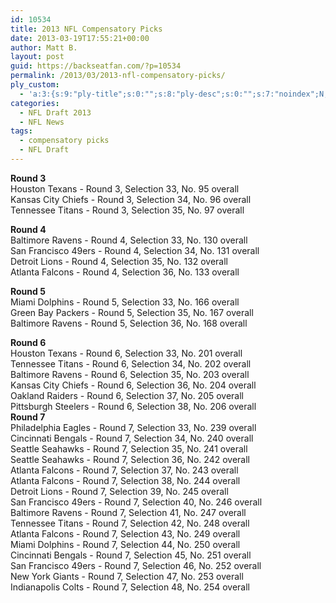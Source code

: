 ```yaml
---
id: 10534
title: 2013 NFL Compensatory Picks
date: 2013-03-19T17:55:21+00:00
author: Matt B.
layout: post
guid: https://backseatfan.com/?p=10534
permalink: /2013/03/2013-nfl-compensatory-picks/
ply_custom:
  - 'a:3:{s:9:"ply-title";s:0:"";s:8:"ply-desc";s:0:"";s:7:"noindex";N;}'
categories:
  - NFL Draft 2013
  - NFL News
tags:
  - compensatory picks
  - NFL Draft
---
```


<div class="entry">
  <p>
    <strong>Round 3</strong><br /> Houston Texans - Round 3, Selection 33, No. 95 overall<br /> Kansas City Chiefs - Round 3, Selection 34, No. 96 overall<br /> Tennessee Titans - Round 3, Selection 35, No. 97 overall
  </p>

  <p>
    <strong>Round 4</strong><br /> Baltimore Ravens - Round 4, Selection 33, No. 130 overall<br /> San Francisco 49ers - Round 4, Selection 34, No. 131 overall<br /> Detroit Lions - Round 4, Selection 35, No. 132 overall<br /> Atlanta Falcons - Round 4, Selection 36, No. 133 overall<br /> <strong></strong>
  </p>

  <p>
    <strong>Round 5</strong><br /> Miami Dolphins - Round 5, Selection 33, No. 166 overall<br /> Green Bay Packers - Round 5, Selection 35, No. 167 overall<br /> Baltimore Ravens - Round 5, Selection 36, No. 168 overall<br /> <strong></strong>
  </p>

  <p>
    <strong>Round 6</strong><br /> Houston Texans - Round 6, Selection 33, No. 201 overall<br /> Tennessee Titans - Round 6, Selection 34, No. 202 overall<br /> Baltimore Ravens - Round 6, Selection 35, No. 203 overall<br /> Kansas City Chiefs - Round 6, Selection 36, No. 204 overall<br /> Oakland Raiders - Round 6, Selection 37, No. 205 overall<br /> Pittsburgh Steelers - Round 6, Selection 38, No. 206 overall<br /> <strong>Round 7</strong><br /> Philadelphia Eagles - Round 7, Selection 33, No. 239 overall<br /> Cincinnati Bengals - Round 7, Selection 34, No. 240 overall<br /> Seattle Seahawks - Round 7, Selection 35, No. 241 overall<br /> Seattle Seahawks - Round 7, Selection 36, No. 242 overall<br /> Atlanta Falcons - Round 7, Selection 37, No. 243 overall<br /> Atlanta Falcons - Round 7, Selection 38, No. 244 overall<br /> Detroit Lions - Round 7, Selection 39, No. 245 overall<br /> San Francisco 49ers - Round 7, Selection 40, No. 246 overall<br /> Baltimore Ravens - Round 7, Selection 41, No. 247 overall<br /> Tennessee Titans - Round 7, Selection 42, No. 248 overall<br /> Atlanta Falcons - Round 7, Selection 43, No. 249 overall<br /> Miami Dolphins - Round 7, Selection 44, No. 250 overall<br /> Cincinnati Bengals - Round 7, Selection 45, No. 251 overall<br /> San Francisco 49ers - Round 7, Selection 46, No. 252 overall<br /> New York Giants - Round 7, Selection 47, No. 253 overall<br /> Indianapolis Colts - Round 7, Selection 48, No. 254 overall
  </p>
</div>
